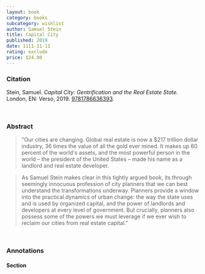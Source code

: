 ```yaml
---
layout: book
category: books
subcategory: wishlist
author: Samuel Stein
title: Capital City
published: 2019
date: 1111-11-11
rating: exclude
price: $24.00
---
```


### Citation

Stein, Samuel. *Capital City: Gentrification and the Real Estate State.* London, EN: Verso, 2019. [9781786636393](https://www.versobooks.com/en-ca/products/602-capital-city).

<br>

### Abstract

> "Our cities are changing. Global real estate is now a $217 trillion dollar industry, 36 times the value of all the gold ever mined. It makes up 60 percent of the world's assets, and the most powerful person in the world – the president of the United States – made his name as a landlord and real estate developer.

> As Samuel Stein makes clear in this tightly argued book, its through seemingly innocuous profession of city planners that we can best understand the transformations underway. Planners provide a window into the practical dynamics of urban change: the way the state uses and is used by organized capital, and the power of landlords and developers at every level of government. But crucially, planners also possess some of the powers we must leverage if we ever wish to reclaim our cities from real estate capital."

<br>

### Annotations

#### Section

<br>

